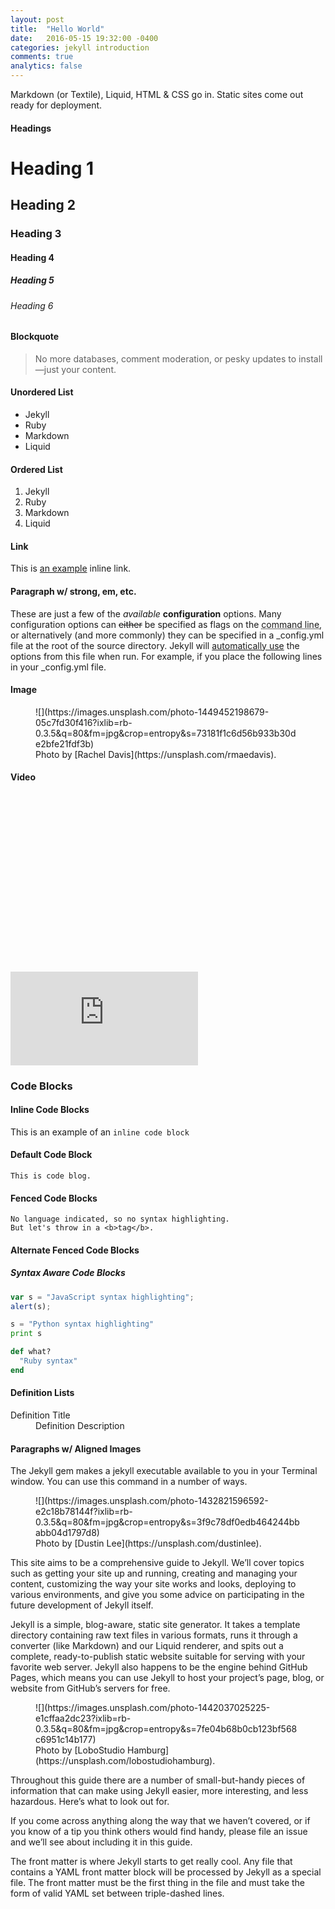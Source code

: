 ```yaml
---
layout: post
title:  "Hello World"
date:   2016-05-15 19:32:00 -0400
categories: jekyll introduction
comments: true
analytics: false
---
```

Markdown (or Textile), Liquid, HTML & CSS go in. Static sites come out ready for deployment.

#### Headings

# Heading 1

## Heading 2

### Heading 3

#### Heading 4

##### Heading 5

###### Heading 6

#### Blockquote

> No more databases, comment moderation, or pesky updates to install—just your content.

#### Unordered List

*   Jekyll
*   Ruby
*   Markdown
*   Liquid

#### Ordered List

1.  Jekyll
2.  Ruby
3.  Markdown
4.  Liquid

#### Link

This is [an example](http://example.com/ "Title") inline link.

#### Paragraph w/ strong, em, etc.

These are just a few of the _available_ **configuration** options. Many configuration options can ~~either~~ be specified as flags on the <abbr title="Command Line Tool">command line</abbr>, or alternatively (and more commonly) they can be specified in a _config.yml file at the root of the source directory. Jekyll will [automatically use](http://joro.me/) the options from this file when run. For example, if you place the following lines in your _config.yml file.

#### Image

<figure class="aligncenter">![](https://images.unsplash.com/photo-1449452198679-05c7fd30f416?ixlib=rb-0.3.5&q=80&fm=jpg&crop=entropy&s=73181f1c6d56b933b30de2bfe21fdf3b)

<figcaption>Photo by [Rachel Davis](https://unsplash.com/rmaedavis).</figcaption>

</figure>

#### Video

<div class="fluid-width-video-wrapper" style="padding-top: 56.25%;"><iframe src="https://www.youtube.com/embed/iWowJBRMtpc" frameborder="0" allowfullscreen="" name="fitvid0"></iframe></div>

### Code Blocks

#### Inline Code Blocks

This is an example of an `inline code block`

#### Default Code Block

```
This is code blog.

```

#### Fenced Code Blocks

```
No language indicated, so no syntax highlighting. 
But let's throw in a <b>tag</b>.
```

#### Alternate Fenced Code Blocks

##### Syntax Aware Code Blocks

~~~ javascript
var s = "JavaScript syntax highlighting";
alert(s);
~~~
 
~~~ python
s = "Python syntax highlighting"
print s
~~~

~~~ ruby
def what?
  "Ruby syntax"
end
~~~

#### Definition Lists

<dl>

<dt>Definition Title</dt>

<dd>Definition Description</dd>

</dl>

#### Paragraphs w/ Aligned Images

The Jekyll gem makes a jekyll executable available to you in your Terminal window. You can use this command in a number of ways.

<figure class="alignleft">![](https://images.unsplash.com/photo-1432821596592-e2c18b78144f?ixlib=rb-0.3.5&q=80&fm=jpg&crop=entropy&s=3f9c78df0edb464244bbabb04d1797d8)

<figcaption>Photo by [Dustin Lee](https://unsplash.com/dustinlee).</figcaption>

</figure>

This site aims to be a comprehensive guide to Jekyll. We’ll cover topics such as getting your site up and running, creating and managing your content, customizing the way your site works and looks, deploying to various environments, and give you some advice on participating in the future development of Jekyll itself.

Jekyll is a simple, blog-aware, static site generator. It takes a template directory containing raw text files in various formats, runs it through a converter (like Markdown) and our Liquid renderer, and spits out a complete, ready-to-publish static website suitable for serving with your favorite web server. Jekyll also happens to be the engine behind GitHub Pages, which means you can use Jekyll to host your project’s page, blog, or website from GitHub’s servers for free.

<figure class="alignright">![](https://images.unsplash.com/photo-1442037025225-e1cffaa2dc23?ixlib=rb-0.3.5&q=80&fm=jpg&crop=entropy&s=7fe04b68b0cb123bf568c6951c14b177)

<figcaption>Photo by [LoboStudio Hamburg](https://unsplash.com/lobostudiohamburg).</figcaption>

</figure>

Throughout this guide there are a number of small-but-handy pieces of information that can make using Jekyll easier, more interesting, and less hazardous. Here’s what to look out for.

If you come across anything along the way that we haven’t covered, or if you know of a tip you think others would find handy, please file an issue and we’ll see about including it in this guide.

The front matter is where Jekyll starts to get really cool. Any file that contains a YAML front matter block will be processed by Jekyll as a special file. The front matter must be the first thing in the file and must take the form of valid YAML set between triple-dashed lines.
